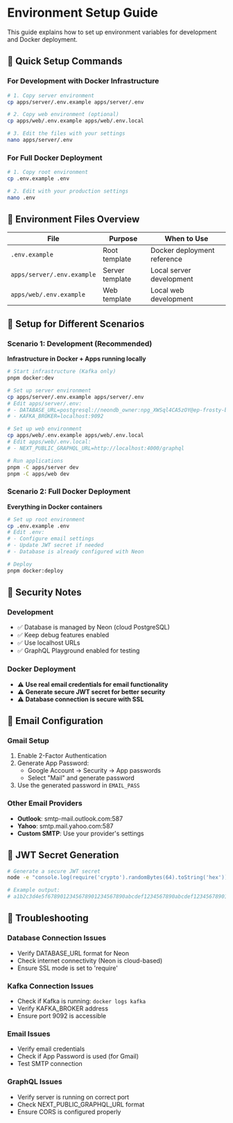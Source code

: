 # Environment Setup Guide

This guide explains how to set up environment variables for development and Docker deployment.

## 🚀 Quick Setup Commands

### For Development with Docker Infrastructure
```bash
# 1. Copy server environment
cp apps/server/.env.example apps/server/.env

# 2. Copy web environment (optional)
cp apps/web/.env.example apps/web/.env.local

# 3. Edit the files with your settings
nano apps/server/.env
```

### For Full Docker Deployment
```bash
# 1. Copy root environment
cp .env.example .env

# 2. Edit with your production settings
nano .env
```

## 📁 Environment Files Overview

| File | Purpose | When to Use |
|------|---------|-------------|
| `.env.example` | Root template | Docker deployment reference |
| `apps/server/.env.example` | Server template | Local server development |
| `apps/web/.env.example` | Web template | Local web development |

## 🔧 Setup for Different Scenarios

### Scenario 1: Development (Recommended)
**Infrastructure in Docker + Apps running locally**

```bash
# Start infrastructure (Kafka only)
pnpm docker:dev

# Set up server environment
cp apps/server/.env.example apps/server/.env
# Edit apps/server/.env:
# - DATABASE_URL=postgresql://neondb_owner:npg_XWSql4CA5zOY@ep-frosty-boat-a53u4vht-pooler.us-east-2.aws.neon.tech/neondb?sslmode=require
# - KAFKA_BROKER=localhost:9092

# Set up web environment
cp apps/web/.env.example apps/web/.env.local
# Edit apps/web/.env.local:
# - NEXT_PUBLIC_GRAPHQL_URL=http://localhost:4000/graphql

# Run applications
pnpm -C apps/server dev
pnpm -C apps/web dev
```

### Scenario 2: Full Docker Deployment
**Everything in Docker containers**

```bash
# Set up root environment
cp .env.example .env
# Edit .env:
# - Configure email settings
# - Update JWT secret if needed
# - Database is already configured with Neon

# Deploy
pnpm docker:deploy
```

## 🔐 Security Notes

### Development
- ✅ Database is managed by Neon (cloud PostgreSQL)
- ✅ Keep debug features enabled
- ✅ Use localhost URLs
- ✅ GraphQL Playground enabled for testing

### Docker Deployment
- ⚠️ **Use real email credentials for email functionality**
- ⚠️ **Generate secure JWT secret for better security**
- ⚠️ **Database connection is secure with SSL**

## 📧 Email Configuration

### Gmail Setup
1. Enable 2-Factor Authentication
2. Generate App Password:
   - Google Account → Security → App passwords
   - Select "Mail" and generate password
3. Use the generated password in `EMAIL_PASS`

### Other Email Providers
- **Outlook**: smtp-mail.outlook.com:587
- **Yahoo**: smtp.mail.yahoo.com:587
- **Custom SMTP**: Use your provider's settings

## 🔑 JWT Secret Generation

```bash
# Generate a secure JWT secret
node -e "console.log(require('crypto').randomBytes(64).toString('hex'))"

# Example output:
# a1b2c3d4e5f6789012345678901234567890abcdef1234567890abcdef123456789012345678901234567890abcdef1234567890abcdef
```

## 🐛 Troubleshooting

### Database Connection Issues
- Verify DATABASE_URL format for Neon
- Check internet connectivity (Neon is cloud-based)
- Ensure SSL mode is set to 'require'

### Kafka Connection Issues
- Check if Kafka is running: `docker logs kafka`
- Verify KAFKA_BROKER address
- Ensure port 9092 is accessible

### Email Issues
- Verify email credentials
- Check if App Password is used (for Gmail)
- Test SMTP connection

### GraphQL Issues
- Verify server is running on correct port
- Check NEXT_PUBLIC_GRAPHQL_URL format
- Ensure CORS is configured properly
